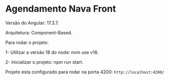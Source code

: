 # Agendamento Nava Front

Versão do Angular: 17.3.7.  

Arquitetura: Component-Based.

Para rodar o projeto:  


1- Utilizar a versão 18 do node: nvm use v18.  

2- Inicializar o projeto: npm run start.  


Projeto esta configurado para rodar na porta 4200: `http://localhost:4200/`
